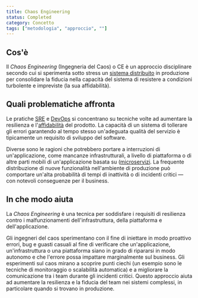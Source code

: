 ```yaml
---
title: Chaos Engineering
status: Completed
category: Concetto
tags: ["metodologia", "approccio", ""]
---
```


## Cos'è

Il _Chaos Engineering_ (Ingegneria del Caos) o CE è un approccio disciplinare secondo cui si sperimenta sotto stress un [sistema distribuito](/it/distributed-systems/) in produzione per consolidare la fiducia nella capacità del sistema di resistere a condizioni turbolente e impreviste (la sua affidabilità).

## Quali problematiche affronta

Le pratiche [SRE](/it/site-reliability-engineering/) e [DevOps](/it/devops/) si concentrano su tecniche volte ad aumentare la resilienza e l'[affidabilità](/it/reliability/) del prodotto.
La capacità di un sistema di tollerare gli errori garantendo al tempo stesso un'adeguata qualità del servizio è tipicamente un requisito di sviluppo del software.

Diverse sono le ragioni che potrebbero portare a interruzioni di un'applicazione, come mancanze infrastrutturali, a livello di piattaforma o di altre parti mobili di un'applicazione basata su ([microservizi](it/microservices/).
La frequente distribuzione di nuove funzionalità nell'ambiente di produzione può comportare un'alta probabilità di tempi di inattività o di incidenti  critici — con notevoli conseguenze per il business.

## In che modo aiuta

La _Chaos Engineering_  è una tecnica per soddisfare i requisiti di resilienza contro i malfunzionamenti dell'infrastruttura, della piattaforma e dell'applicazione.

Gli ingegneri del caos sperimentano con il fine di iniettare in modo proattivo errori, bug e guasti casuali al fine di verificare che un'applicazione, un'infrastruttura o una piattaforma siano in grado di ripararsi in modo autonomo e che l'errore possa impattare marginalmente sul business.
Gli esperimenti sul caos mirano a scoprire punti ciechi (un esempio sono le tecniche di monitoraggio o scalabilità automatica) e a migliorare la comunicazione tra i team durante gli incidenti critici.
Questo approccio aiuta ad aumentare la resilienza e la fiducia del team nei sistemi complessi, in particolare quando si trovano in produzione.
